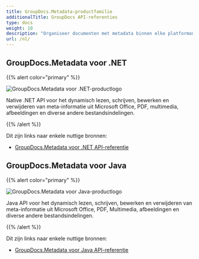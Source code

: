 ```yaml
---
title: GroupDocs.Metadata-productfamilie
additionalTitle: GroupDocs API-referenties
type: docs
weight: 10
description: "Organiseer documenten met metadata binnen elke platformonafhankelijke toepassing met behulp van GroupDocs metadata-API's om gegevens in de toekomst te vinden, gebruiken, bewaren en opnieuw te gebruiken"
url: /nl/
---
```


## GroupDocs.Metadata voor .NET

{{% alert color="primary" %}} 

![GroupDocs.Metadata voor .NET-productlogo](../gdocs_net.png)

Native .NET API voor het dynamisch lezen, schrijven, bewerken en verwijderen van meta-informatie uit Microsoft Office, PDF, multimedia, afbeeldingen en diverse andere bestandsindelingen.

{{% /alert %}} 

Dit zijn links naar enkele nuttige bronnen:

- [GroupDocs.Metadata voor .NET API-referentie](/metadata/nl/net/)


## GroupDocs.Metadata voor Java

{{% alert color="primary" %}}

![GroupDocs.Metadata voor Java-productlogo](../gdocs_java.png)

Java API voor het dynamisch lezen, schrijven, bewerken en verwijderen van meta-informatie uit Microsoft Office, PDF, Multimedia, afbeeldingen en diverse andere bestandsindelingen.

{{% /alert %}}

Dit zijn links naar enkele nuttige bronnen:

- [GroupDocs.Metadata voor Java API-referentie](/metadata/java/)
